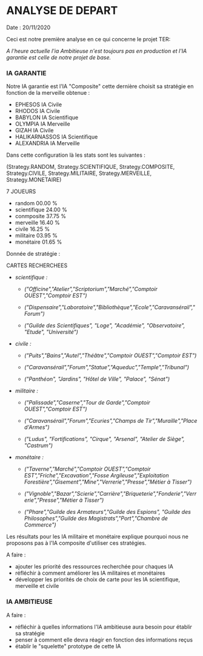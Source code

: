 <h1>ANALYSE DE DEPART</h1>

Date : 20/11/2020

Ceci est notre première analyse en ce qui concerne le projet TER:

<i>A l'heure actuelle l'ia Ambitieuse n'est toujours pas en production et l'IA garantie est celle de notre projet de base.</i>



<h3>IA GARANTIE</h3>

Notre IA garantie est l'IA "Composite" cette dernière choisit sa stratégie en fonction de la merveille obtenue : 

- EPHESOS           IA Civile
- RHODOS            IA Civile
- BABYLON           IA Scientifique
- OLYMPIA           IA Merveille
- GIZAH             IA Civile
- HALIKARNASSOS     IA Scientifique
- ALEXANDRIA        IA Merveille

Dans cette configuration là les stats sont les suivantes :

  (Strategy.RANDOM, Strategy.SCIENTIFIQUE, Strategy.COMPOSITE, Strategy.CIVILE, Strategy.MILITAIRE, Strategy.MERVEILLE, Strategy.MONETAIRE)
  
  7 JOUEURS

- random        00.00 %
- scientifique  24.00 %
- conmposite    37.75 %
- merveille     16.40 % 
- civile        16.25 %
- militaire     03.95 %
- monétaire     01.65 %


Donnée de stratégie : 

CARTES RECHERCHEES
<i>

- scientifique :

  - ("Officine","Atelier","Scriptorium","Marché","Comptoir OUEST","Comptoir EST")

  -  ("Dispensaire","Laboratoire","Bibliothèque","Ecole","Caravansérail","Forum")

  -  ("Guilde des Scientifiques", "Loge", "Académie", "Observatoire", "Etude", "Université")
 
- civile :

  - ("Puits","Bains","Autel","Théâtre","Comptoir OUEST","Comptoir EST") 

  - ("Caravansérail","Forum","Statue","Aqueduc","Temple","Tribunal")

  - ("Panthéon", "Jardins", "Hôtel de Ville", "Palace", "Sénat")

- militaire :

  - ("Palissade","Caserne","Tour de Garde","Comptoir OUEST","Comptoir EST")

  - ("Caravansérail","Forum","Ecuries","Champs de Tir","Muraille","Place d'Armes")

  - ("Ludus", "Fortifications", "Cirque", "Arsenal", "Atelier de Siège", "Castrum")

- monétaire :

  - ("Taverne","Marché","Comptoir OUEST","Comptoir EST","Friche","Excavation","Fosse Argileuse","Exploitation Forestière","Gisement","Mine","Verrerie","Presse","Métier à Tisser")

  - ("Vignoble","Bazar","Scierie","Carrière","Briqueterie","Fonderie","Verrerie","Presse","Métier à Tisser")

  - ("Phare","Guilde des Armateurs","Guilde des Espions", "Guilde des Philosophes","Guilde des Magistrats","Port","Chambre de Commerce")

</i>

Les résultats pour les IA militaire et monétaire explique pourquoi nous ne proposons pas à l'IA composite d'utiliser ces stratégies.

A faire : 

  - ajouter les priorité des ressources recherchée pour chaques IA 
  - réfléchir à comment améliorer les IA militaires et monétaires
  - développer les priorités de choix de carte pour les IA scientifique, merveille et civile
  
  
  
<h3>IA AMBITIEUSE</h3>



A faire : 

  - réfléchir à quelles informations l'IA ambitieuse aura besoin pour établir sa stratégie
  - penser à comment elle devra réagir en fonction des informations reçus
  - établir le "squelette" prototype de cette IA 
  
